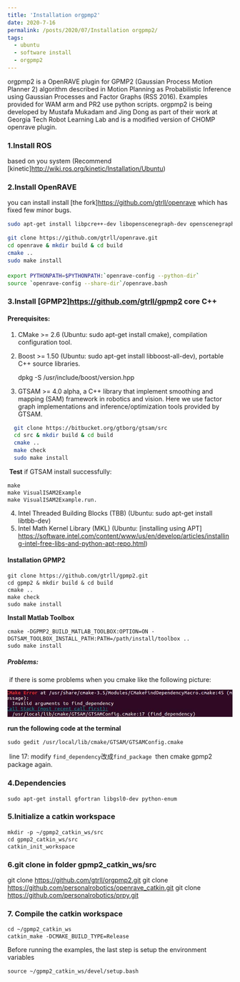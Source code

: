 ```yaml
---
title: 'Installation orgpmp2'
date: 2020-7-16
permalink: /posts/2020/07/Installation orgpmp2/
tags:
  - ubuntu
  - software install
  - orgpmp2
---
```


orgpmp2 is a OpenRAVE plugin for GPMP2 (Gaussian Process Motion Planner 2) algorithm described in Motion Planning as Probabilistic Inference using Gaussian Processes and Factor Graphs (RSS 2016). Examples provided for WAM arm and PR2 use python scripts. orgpmp2 is being developed by Mustafa Mukadam and Jing Dong as part of their work at Georgia Tech Robot Learning Lab and is a modified version of CHOMP openrave plugin.

### 1.Install ROS

based on you system (Recommend [kinetic]<http://wiki.ros.org/kinetic/Installation/Ubuntu>)

### 2.Install OpenRAVE

you can install  install [the fork]<https://github.com/gtrll/openrave> which has fixed few minor bugs.

```bash
sudo apt-get install libpcre++-dev libopenscenegraph-dev openscenegraph libboost-python-dev python python-dev python-numpy ipython python-scipy python-sympy liblapack-dev liblapacke-dev libode-dev libbullet-dev libsoqt4-dev libgmp3-dev libmpfr-dev libmpfi-dev collada-dom2.4-dp* assimp-utils
```

```bash
git clone https://github.com/gtrll/openrave.git
cd openrave & mkdir build & cd build
cmake ..
sudo make install

export PYTHONPATH=$PYTHONPATH:`openrave-config --python-dir`
source `openrave-config --share-dir`/openrave.bash
```

### 3.Install [GPMP2]<https://github.com/gtrll/gpmp2> core C++ 

####   Prerequisites:

1. CMake >= 2.6 (Ubuntu: sudo apt-get install cmake), compilation configuration tool.

2. Boost >= 1.50 (Ubuntu: sudo apt-get install libboost-all-dev), portable C++ source libraries.

   dpkg -S /usr/include/boost/version.hpp

3. GTSAM >= 4.0 alpha, a C++ library that implement smoothing and mapping (SAM) framework in robotics and vision. Here we use factor graph implementations and inference/optimization tools provided by GTSAM.

```bash
  git clone https://bitbucket.org/gtborg/gtsam/src
  cd src & mkdir build & cd build
  cmake ..
  make check
  sudo make install
```

​	**Test** if GTSAM install successfully: 

```
make
make VisualISAM2Example 
make VisualISAM2Example.run. 
```

4. Intel Threaded Building Blocks (TBB) (Ubuntu: sudo apt-get install libtbb-dev)
5. Intel Math Kernel Library (MKL) (Ubuntu: [installing using APT] <https://software.intel.com/content/www/us/en/develop/articles/installing-intel-free-libs-and-python-apt-repo.html>)

####   Installation GPMP2

```shell
git clone https://github.com/gtrll/gpmp2.git
cd gpmp2 & mkdir build & cd build
cmake ..
make check
sudo make install
```

 **Install Matlab Toolbox**

```shell
cmake -DGPMP2_BUILD_MATLAB_TOOLBOX:OPTION=ON -DGTSAM_TOOLBOX_INSTALL_PATH:PATH=/path/install/toolbox ..
sudo make install
```

#####    Problems:

​	if there is some problems when you cmake like the following picture:

![error](https://github.com/HITLB17/HITLB17.github.io/blob/master/images/blog_figure/20200716-1.png?raw=true)

**run the following code at the terminal**

```shell
sudo gedit /usr/local/lib/cmake/GTSAM/GTSAMConfig.cmake
```

​	line 17:  modify `find_dependency`改成`find_package`
​	then cmake gpmp2 package again.

### 4.Dependencies

```
sudo apt-get install gfortran libgsl0-dev python-enum
```

### 5.Initialize a catkin workspace

```shell
mkdir -p ~/gpmp2_catkin_ws/src
cd gpmp2_catkin_ws/src
catkin_init_workspace
```

### 6.git clone in folder gpmp2_catkin_ws/src

git clone https://github.com/gtrll/orgpmp2.git
git clone https://github.com/personalrobotics/openrave_catkin.git
git clone https://github.com/personalrobotics/prpy.git

### 7. Compile the catkin workspace

```
cd ~/gpmp2_catkin_ws
catkin_make -DCMAKE_BUILD_TYPE=Release
```

Before running the examples, the last step is setup the environment variables

```shell
source ~/gpmp2_catkin_ws/devel/setup.bash
```

